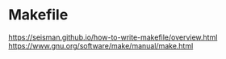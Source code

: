# Makefile

https://seisman.github.io/how-to-write-makefile/overview.html
https://www.gnu.org/software/make/manual/make.html
